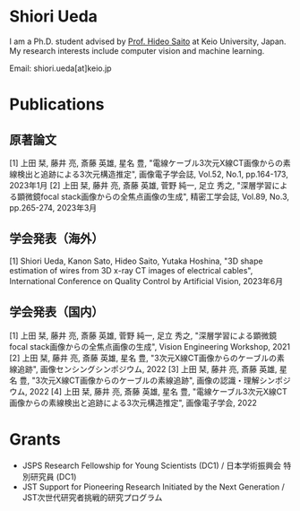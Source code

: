 # Shiori Ueda
I am a Ph.D. student advised by [Prof. Hideo Saito](http://www.hvrl.ics.keio.ac.jp/) at Keio University, Japan.
My research interests include computer vision and machine learning.

Email: shiori.ueda[at]keio.jp

# Publications
## 原著論文
[1] 上田 栞, 藤井 亮, 斎藤 英雄, 星名 豊, "電線ケーブル3次元X線CT画像からの素線検出と追跡による3次元構造推定", 画像電子学会誌, Vol.52, No.1, pp.164-173, 2023年1月
[2] 上田 栞, 藤井 亮, 斎藤 英雄, 菅野 純一, 足立 秀之, "深層学習による顕微鏡focal stack画像からの全焦点画像の生成", 精密工学会誌, Vol.89, No.3, pp.265-274, 2023年3月
## 学会発表（海外）
[1] Shiori Ueda, Kanon Sato, Hideo Saito, Yutaka Hoshina, "3D shape estimation of wires from 3D x-ray CT images of electrical cables", International Conference on Quality Control by Artificial Vision, 2023年6月
## 学会発表（国内）
[1] 上田 栞, 藤井 亮, 斎藤 英雄, 菅野 純一, 足立 秀之, "深層学習による顕微鏡focal stack画像からの全焦点画像の生成", Vision Engineering Workshop, 2021
[2] 上田 栞, 藤井 亮, 斎藤 英雄, 星名 豊, "3次元X線CT画像からのケーブルの素線追跡", 画像センシングシンポジウム, 2022
[3] 上田 栞, 藤井 亮, 斎藤 英雄, 星名 豊, "3次元X線CT画像からのケーブルの素線追跡", 画像の認識・理解シンポジウム, 2022
[4] 上田 栞, 藤井 亮, 斎藤 英雄, 星名 豊, "電線ケーブル3次元X線CT画像からの素線検出と追跡による3次元構造推定", 画像電子学会, 2022

# Grants
- JSPS Research Fellowship for Young Scientists (DC1) / 日本学術振興会 特別研究員 (DC1)
- JST Support for Pioneering Research Initiated by the Next Generation / JST次世代研究者挑戦的研究プログラム
